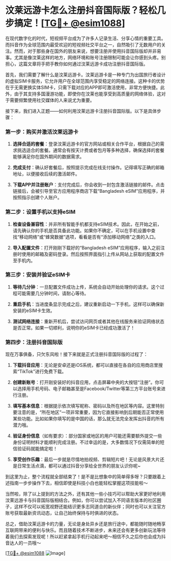 # 汶莱远游卡怎么注册抖音国际版？轻松几步搞定！[[TG💪+ @esim1088](https://t.me/s/esim1088)]

在现代数字化的时代，短视频平台成为了许多人记录生活、分享心情的重要工具。而抖音作为全球范围内最受欢迎的短视频社交平台之一，自然吸引了无数用户的关注。然而，对于那些身在国外的朋友来说，想要注册并使用抖音国际版却并非易事。尤其是像汶莱这样的地方，网络环境和账号注册限制可能会让你感到头疼。别担心，这篇文章将手把手教你如何通过汶莱远游卡成功注册抖音国际版。

首先，我们需要了解什么是汶莱远游卡。汶莱远游卡是一种专门为出国旅行者设计的虚拟SIM卡服务，它允许用户在全球范围内享受稳定的网络连接。这种卡的优势在于无需更换实体SIM卡，只需下载对应的APP即可激活使用，非常方便快捷。此外，由于其支持多国漫游功能，即使你在汶莱也能享受到高质量的网络体验，这对于需要频繁使用社交媒体的人来说尤为重要。

接下来，我们进入正题——如何利用汶莱远游卡注册抖音国际版。以下是具体步骤：

### 第一步：购买并激活汶莱远游卡

1. **选择合适的套餐**：登录汶莱远游卡的官方网站或相关合作平台，根据自己的需求挑选适合的套餐。通常会有按天计费或者包月等多种选择，确保选择的套餐能够满足你在国外期间的数据需求。
   
2. **完成支付**：确认好套餐后，按照提示完成在线支付操作。记得填写正确的邮箱地址，以便接收后续的激活邮件。

3. **下载APP并注册账户**：支付完成后，你会收到一封包含激活链接的邮件。点击链接后，会被引导至官方应用程序商店下载“Bangladesh eSIM”应用程序，并按照指示创建个人账户。

### 第二步：设置手机以支持eSIM

1. **检查设备兼容性**：并非所有智能手机都支持eSIM技术。因此，在开始之前，请先确认你的手机是否具备此功能。如果你不确定，可以在手机设置中查找“移动网络”或“蜂窝数据”选项，看看是否有“添加移动网络”之类的入口。

2. **导入配置文件**：打开刚刚下载好的“Bangladesh eSIM”应用程序，输入之前注册时使用的邮箱及密码登录。然后按照界面指引上传从网站上获取的配置文件至手机内。

### 第三步：安装并验证eSIM卡

1. **等待几分钟**：一旦配置文件成功上传，系统会自动开始处理你的请求。这个过程可能需要几分钟时间，请耐心等待。

2. **重启手机**：当进度条显示完成之后，建议重新启动一下手机，这样可以确保新安装的eSIM卡生效。

3. **测试网络连接**：重新开机后，尝试访问网页或者其他在线服务来验证网络状态是否正常。如果一切顺利，说明你的eSIM卡已经成功激活了！

### 第四步：注册抖音国际版

现在万事俱备，只欠东风啦！接下来就是正式注册抖音国际版的过程了：

1. **下载抖音应用**：无论是安卓还是iOS系统，都可以直接在各自的应用商店里搜索“TikTok”进行免费下载。

2. **创建新账号**：打开刚安装好的抖音应用，点击屏幕中央的大按钮“注册”。你可以选择用手机号码、电子邮箱甚至是Facebook/Twitter等第三方平台账号来进行注册。

3. **填写基本信息**：根据提示依次填写昵称、密码以及所在地区等内容。这里特别要注意的是，“所在地区”一项非常重要，因为它直接影响到后期能否正常使用某些功能。比如如果你填写的是中国的话，那么就无法完全发挥出抖音的所有潜力哦。

4. **验证身份信息**（如有要求）：部分国家或地区的用户可能还需要额外提交一些身份证明材料才能顺利完成注册。不过幸运的是，大多数情况下仅需简单的短信验证码就能搞定啦！

5. **享受创作乐趣**：最后一步就是尽情地拍视频、剪辑短片吧！无论是风景大片还是日常生活点滴，都可以通过抖音分享给全世界的朋友认识你呢~

到这里为止，整个流程就全部结束了！是不是比想象中的简单得多呀？只要跟着上述指南一步步操作下去，相信即使是科技小白也能轻松掌握这项技能啦～

当然啦，除了以上提到的方法之外，还有其他一些小技巧可以帮助大家更好地利用汶莱远游卡与抖音国际版相结合。例如，你可以尝试加入不同语言版本的社区圈子，这样不仅可以拓宽视野还能结识更多志同道合的新伙伴；同时也可以关注官方账号获取最新资讯动态，让自己始终保持与时俱进的状态。

总之，借助汶莱远游卡的力量，无论是身处异乡还是旅行途中，都能随时随地畅享互联网带来的便利与快乐。而且随着技术不断进步，未来还会有更多创新玩法等待着我们去探索发现呢！所以赶紧拿起手机行动起来吧～相信不久之后你也会成为抖音达人的一员哦～

[[TG💪+ @esim1088](https://t.me/s/esim1088) ![Image](https://i.postimg.cc/4NQfJmqS/Snipaste-2025-05-13-00-14-12.png)]
